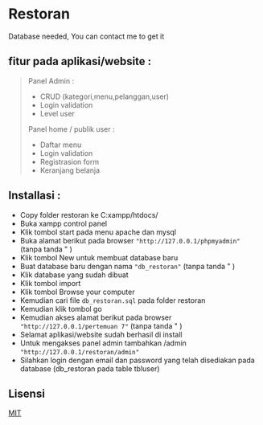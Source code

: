# Restoran
Database needed,
You can contact me to get it
## fitur pada aplikasi/website :
>Panel Admin :
>- CRUD (kategori,menu,pelanggan,user)
>- Login validation
>- Level user
>
>Panel home / publik user :
>- Daftar menu
>- Login validation
>- Registrasion form
>- Keranjang belanja

## Installasi :
- Copy folder restoran ke C:xampp/htdocs/
- Buka xampp control panel
- Klik tombol start pada menu apache dan mysql
- Buka alamat berikut pada browser ```"http://127.0.0.1/phpmyadmin"``` (tanpa tanda " )
- Klik tombol New untuk membuat database baru
- Buat database baru dengan nama ```"db_restoran"``` (tanpa tanda " )
- Klik database yang sudah dibuat
- Klik tombol import
- Klik tombol Browse your computer
- Kemudian cari file ```db_restoran.sql``` pada folder restoran
- Kemudian klik tombol go
- Kemudian akses alamat berikut pada browser ```"http://127.0.0.1/pertemuan 7"``` (tanpa tanda " )
- Selamat aplikasi/website sudah berhasil di install
- Untuk mengakses panel admin tambahkan /admin ```"http://127.0.0.1/restoran/admin"```
- Silahkan login dengan email dan password yang telah disediakan pada database (db_restoran pada table tbluser)

## Lisensi
[MIT](https://choosealicense.com/licenses/mit/)

